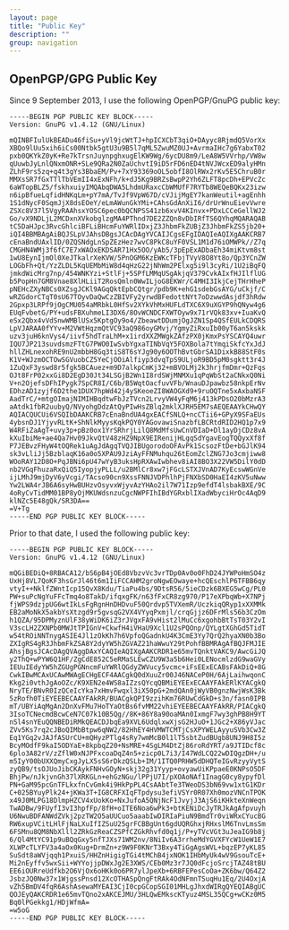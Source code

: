 ```yaml
---
layout: page
title: "Public Key"
description: ""
group: navigation
---
```


## OpenPGP/GPG Public Key ##

Since 9 September 2013, I use the following OpenPGP/GnuPG public key:

    -----BEGIN PGP PUBLIC KEY BLOCK-----
    Version: GnuPG v1.4.12 (GNU/Linux)

    mQINBFIulUkBEADu46fiSu+yVl9jcWtTJ+hpICXCbT3qiO+DAyyc8RjmdQ5VorXx
    XBQo9lUu5xih6iCs00Ntbk5gtU3u9B5l7qML5ZwuMZ0UJ+AvrmaIHc7g6YabxT02
    pxb0QKYkZ0yK+Re7kTrsnJuynpghxugElKW9Wg/6ycDU8m9/LeA8W5VVrhp/VW8w
    qUuwbJyLnlQNxmONR+SLe9QRa2N0ZaUchvtI9iD5rFD6nED4tNVJWcxED9alyHMn
    ZLhF9rs5zq+q4t3gYs3BbaEM/Pv+7xY93369oOL5obfI8OlRWx2rKv5E5ChruB0r
    MMXsSR7fGxTTlTbVEmII4xExNFh/k+dJ5Kg9BRZsBwpP2Yh6ZLFT8pcDh+EPVcZc
    6aWTopBLZ5/fskhxuiyIMQAbqDWA5LhdmURaxcCbWMUfF7RYTb8WEQeBQKx23izw
    n6ipBfueLqfidHNKqLm+pY7mA/TvJf9VpW67D/cVJijMgEY7kanWeutil+agEnhh
    1S1dNycF0SqmJjX8dsEOeY/eLmAWunGkYMi+CAhsGdAnXiI6/drUrWnuEievVwre
    ZSXc8V37l5VgyRAAhsxYOSC6pec0bQCNPSS41zb6xvV4KInvx+PDxLCCeGellWJ2
    Go/vX9NDLjL2MCDxnXVkobglzgMA4PThnd7DE2ZZQn8vDbIRfTS6QYhqMQARAQAB
    tC5DaHJpc3RvcGhlciBFLiBHcmFuYWRlIDxjZ3JhbmFkZUBjZ3JhbmFkZS5jb20+
    iQI4BBMBAgAiBQJSLpVJAhsDBgsJCAcDAgYVCAIJCgsEFgIDAQIeAQIXgAAKCRB7
    cEnaBndUAxlID/0ZQSNdgLnSpZEzHez7wvC8PkC8uYF0VSL1M1d76iOMWPk//Z7q
    CMGHN4WMj3f6fC7E7xWAOxEKDSAR71Hx5OO/yAb5/3pEpExADbaEh34miKtvm8st
    1wU8EynIjmOl0XeJTkalrXeKVW/5PnOGM6KzEWKcTFbjTVyV8O8Yt8o/Qp3YCnZW
    LOGbFh+Qt/YzZLDL5KqUEMbMiW8d4qHzG22jNhWm2PElxg5i9l3cyRi/1U2iBqFQ
    jmkdWicMrg7np/454WNKYzi+StlFj+5SPfLMMqUSgAkjqV379CvkAIxfHJIlflUG
    b5PopHn7GM8Vnae8XlHLiiT2RosQmln0WwILjoG8EKWr/C4MHI3IkjCejTHrHheP
    pNEHcZXyNBCs0XZsgJCKl9AGqQktEpbCQtgr/pdb9K+ehG1sdebGsAYG/uCkjf/C
    wRZGdorCTqT0sU67TOyvDaQwCzZBIVFy2yrwdBFedottNYt7oDzwwdAsjdf3hRdw
    2Gpxp3LRPf9jOgCMU054aMRbkL0HfSv2XYkVhMxHUFLdTXC6X9uXGYP9hQNyw4g6
    EUqFvbetG/PY+udsFBXuhmeLI3DX6/8OvWCNDCFXWTOyw9x71rVQk83xv+IuaKvQ
    eSx2Qbx4vVdSnwWMBlUSx5KptgOy9o4/ZbeawtDDumjOgJZN1Sp4QSfEULkCDQRS
    LpVJARAA0fYYv+M2VWtHqzmQtVC93aQ986oyGMvj/YgmyZiRxuIb00yT6an5kskk
    uzv3juH6knVys4/iivf5hdTraLhM+x1irdXXZMWgkZAfzPX0jKmxPsYSCAYQ4uwr
    IQU7JP213suvdsmzFTtG7PWO0IwSvbYgxaTINbVqY5FOXBola7tYmqiSkfcYxJdJ
    hllZHLnexohRE9nU2mbbH8Gq3tiS8T6sYJg90y6OOThBvtGbrSA1DixkB88StF0s
    K1V+WJzmOCTOwSGVuobCZ5YeCjOOiAlfiyp3dvqTpS9ULjoR9BD5pM0sgktt3r4J
    1ZuQxF3yswd8r5fgk5BCAuez+m9D7alkpCmKj32+mBVOLMj2k3hrjfmDmr+QzFqs
    OJt8FrP02xxGi8D2EgD30Jt34LSGjB2Wn1I8rdSWjMNMXu1qPqWbSt2aCNkxQ0Ni
    V+n2OjefsDFhIPygk7SpCR8I/C6b/B5WqtOacfuvVFb/WnauDJpawbz58nkpErNv
    EDhzAD1zyjf6D2the1DUX7hpWd42j4ySKeoeZI8WAOGXd9+9ruOQTne5xAxbaNSF
    AadTrC/+mtgOImajNIMIHBqdtwFbJzTVcn2LrvyVW4yFqM6j413kPDsO20bMzrA3
    aAtdk1fbR2uubyQ/NVyohgDdzAtQyPIwHsZBlq2mklXJRH5EM7sAEQEAAYkCHwQY
    AQIACQUCUi6VSQIbDAAKCRB7cEnaBndUA4gxEACfSNLQ+ncCTii6+GPyX9SFaEUs
    4ybsnDJ1YjyvRLtK+ShNlkMyysKqkPQY0YAGovawiSnazbfLBCRtdRID2HQ1p7x9
    W4RFiZaAgT+uvy3p+pBz0ox1YrSRhrjLilQ8MdMfsUwCnVDIaD+Dl1ayDjCDz8vA
    kXuIbiMe+ae4Qa7Hv09JkvQtV48zHZ9NpX9EIRenijHLgqSdYgavEogTQQyxXf8f
    P7JEBvzFHyW4tOQRek1uAgJdAgqTVQJIBUgorodoOFAvPk1ScsozFtDe+bGJlK94
    sk3vLliJj5BzblaqK16a0o5XPAU9JziAyFFNMuhqu26tEomZclZNG7Jo3cmjiww8
    WOoRAY12D8O+PqJBNi6pU47wYyB3uksHpRXAwIwbhev8iAI8BO3X22VW5DilY0dD
    nb2VGqFhuzaRxQiQ5IyopjyPLLL/u2BMlCr8xw7jFGcLSTXJVnAD7KyEcswWGnVe
    ijLMhJ9mjDyV6yVcgi/TAcso90cn9XssFNNJVDPhlhPjFNXbSD0HaEI4zKV5uNww
    Yw2LWA4rJB6A6syHwBUHzvOsyvxWjyvAzYHAo2il7W71Izp9efdT4lsbakBXE/9C
    4oRyCvTidMM01BP8yOjMKUWdsnzuCgcNWPFIhIBdYGRxblIXadWbyciHrOc4AqD9
    klNZc5E48gQk/SR3DA==
    =V+Tg
    -----END PGP PUBLIC KEY BLOCK-----

Prior to that date, I used the following public key:

    -----BEGIN PGP PUBLIC KEY BLOCK-----
    Version: GnuPG v1.4.12 (GNU/Linux)

    mQGiBEDiQ+8RBACA12/bS6pB4jOEd8VbzvVc3vrTDp0Av0o0FhD24JYWPoHmSO4z
    UxHj8VL7QoKF3hsGrJl46t6m1IiFCCAHM2groNgwEOwaye+hcQEschlP6TFBB6qy
    vtyI++NklfZWntIcp15QvX8Kdu/TiaPu4bs/9DtsR56/5ieCDzk6BXEG5wCg/PL0
    PW+suPcNgYuFFcTmq4o8TakD/ifqxgFK/n63fFxCR8zg970/P17eXPbqWb+X7NPj
    fjWPS9dzjpUG6wtIkLsFgRgnHnDHDvuF50Qrdvp5TVXemR/UczkiqQRyp1xXXMMk
    EB2aMoNkX5akbYsXtzgd9r5gvsqG2VX4VYyqPxmjl/crqGjjz6DFrMls56b3CzOm
    h1QZA/95DPMyznUlF38yWiDK6iZ3rJVgxFA9vHist2lMuCc6xgohbBtTsT03Y2vI
    V3scLH2ZXNPb0MWJtTPIGnV+CkwfH4iVHaU9Xcl1U2sPQOnp/QYLgtXGhGd5TidT
    w54tROiNNTnygASIE4Jl1zOkKh7h6VpfoQGadnkU4K3CmE3Yy7QrQ2hyaXN0b3Bo
    ZXIgRS4gR3JhbmFkZSA8Y2dyYW5hZGVAZ21haWwuY29tPohfBBMRAgAfBQJFMJIE
    AhsjBgsJCAcDAgQVAggDAxYCAQIeAQIXgAAKCRDR1e65mvTQnktVAKC9/AwcGiJQ
    y2ThQ+wPYW6Q1HF/ZgCdE852C5eRMaSLEwCZU9W3a5b6Hei0LENocmlzdG9waGVy
    IEUuIEdyYW5hZGUgPGNncmFuYWRlQGdyZWVucy5vcmc+iFsEExECABsFAkDiQ+8G
    CwkIBwMCAxUCAwMWAgECHgECF4AACgkQ0dXuuZr00J46NACeP0H/6AjLaihwqonC
    Kkg2i0vthJgAoOZc/K9XEN2e4WS8aIZzsQYcqQBMiEYEExECAAYFAkERlKYACgkQ
    NryTE/BNvR0IzQCeIcYka7xHmvFwqxl3iX50pG+2mdQAn0jWyVB0gnzNwjWsK3Bk
    5zRofh0TiEYEEBECAAYFAkRR/BUACgkQPI9zzihKm76RUwCdGkD+s3n/fasn0IPB
    mT/UBYiAqMgAn2DnXvFMu7HoTYaOtBs6fvMM22vhiEYEEBECAAYFAkRR/PIACgkQ
    3IsoTCNecmdBcwCeN7C07k10B5Qg//8K+86Y8a90oaMAn0IxmgF7wy3ghPB8H9YT
    nSl4snYEuQQNBEDiRMkQEACDJbqEa9XVL6UdqlxwXjsG2HJuO+1JGc2+X86yVJac
    ZVv5Ks7rq2cJBoQIMbBtpw6qNW2/82HhEY4HVMWTCMTjCsXPYWELAyyuSVb3Cw3Z
    Eq1YGq2vJAJfASUrCU+mQHyzPTlg4sRy7wmMcB0l1lT5sbtZudBUgb8UNJ9H8I5z
    BcyMOdfF9kaI5ODYaE+8kpbqZ20+NsMRE+4SgLM4DtZj86roRdYRT/a9JTIDcf8c
    6plo3A82rV/zZflW0xNJPFxcoaDqZ4n5+zicp0L7i3/I47WdLCQ22wDIQgzDH+/u
    m5IyY00bUXXQmyCxgJyLX5sS6rDkzQSLb+IM/1ITQ0PRHW5dDHQTeIGvRzyyVytS
    zyQB9/tsOJUoJibCKAykFNHvGOyN+skj32g31Yyyp+ovyawUiKPpaeE0KNPsO5DF
    BhjPw/nJkjvnGh37lXRKGLn+ehGzNGu/lPPjU7I/pXOAoNAf1InagG0cy8ypyfDl
    PN+GaM95pcGnTFLkxfnCvGmk4i9HkPpPL4CsAAbtTe3TWeoDS3bN69vw1xtG1KDr
    C+025BYuyPlk24+jKWa3T+IG8CRFXIqFTpdysu3efiVSYr0R07Xh0mozVNCnTPOK
    x49J0MLPG18DlmpHZCV4xUokKo+NxJufoA5QNjNcF1JvyjJ3AjS6iKHkteXnWeqn
    TwADBw/9FUyfI3vI3hpfFp/8fH+oITE6Noa6wPk3+btKENiDcJyTRJkAgAfpvuyh
    U6NwuBDFANWdZVkj2pzTW2O5aUUCuo5aaabIwDIRIaPiuN9BmdTr0viWRxCYucBG
    RW6xupVCitLHlFjNaLXuIfIZSuU25grFCBBgUnt6gdUQRGhxjRHxslM6TnvLmsSm
    6FSMnu8QM8NbXlll2ZRkGzReaCZSPfCZGkRhvfd0q1j/P+yTVcVGt3uJeaIG9b8j
    6/Ql4MtYC91p9uBQqGxy5nfTJXs71WM2nv/8NiIv6A3rrheMdYGVXFYcW1UeW1E7
    XLWPcTLYFV3a4aOx0Kug+DrmZn+z9W9F0KNrT3Bxy4TiGgAgsWVL+bqzEP7yKL85
    SuSdt8aWVjqqh1PxuiS/HHZnHigigTGi4tMChB4jxNOK1IHbMyUk4wV9GsouTcE+
    Mi2nEyffv5wxSii+WYYojjpDWxJg2E3XWS/CEb0Mz3r7JQ0dFcjoSrcjTAZ48tBU
    EE6iOURreUdfkb2O6VjOx6oHKk0o6PR7ylJpeXb+6RBFEPesCoOa+ZK6bw/Q64Z2
    JsbzJQ0Nw37x1WjgssPnsd12XcOTHASpQngFtRAk4OdNFmnTSuqHu1Eq/2U4OxjA
    vZh5BmDV4fqR6AshAsewaMYEAI3CjI0cpGCopSGI01MHLgJhxdWIRgQYEQIABgUC
    QOJEyQAKCRDR1e65mvTQno2xAKCEJMU/3HLQwEMkscKTyuz4MSL35QCg+wCKz0M5
    Bq0lPGekkg1/HDjWfmA=
    =w5oG
    -----END PGP PUBLIC KEY BLOCK-----


